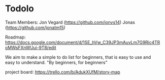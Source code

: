 # Todolo
Team Members: Jon Vegard (https://github.com/jonvs14) Jonas (https://github.com/jonatm15) 

Roadmap: https://docs.google.com/document/d/1SE_hVw_C39JP3mAuvLm7G9Ric4TRoMWsFXnWUui-9T8/edit

We aim to make a simple to do list for beginners, that is easy to use and easy to understand. "By beginners, for beginners"

project	board: https://trello.com/b/AdukXUfM/story-map

